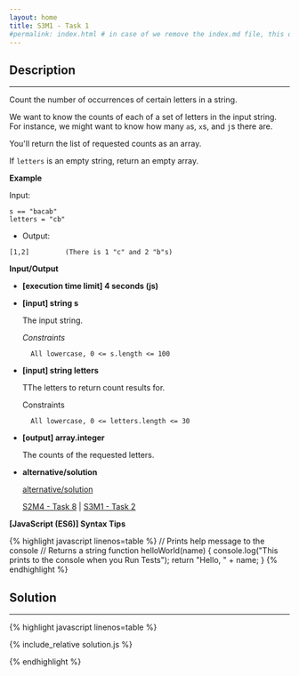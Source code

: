 ```yaml
---
layout: home
title: S3M1 - Task 1
#permalink: index.html # in case of we remove the index.md file, this doc will be the index page
---
```


<div class="row">
<div class="columnStmt" markdown="1">

## Description
------

Count the number of occurrences of certain letters in a string.

We want to know the counts of each of a set of letters in the input string. For instance, we might want to know how many `a`s, `x`s, and `j`s there are.

You'll return the list of requested counts as an array.

If `letters` is an empty string, return an empty array.

**Example**

Input:
```
s == "bacab"
letters = "cb"
```
-   Output:
```
[1,2]         (There is 1 "c" and 2 "b"s)
```

**Input/Output**

* **[execution time limit] 4 seconds (js)**

* **[input] string s**

    The input string.

    *Constraints*

        All lowercase, 0 <= s.length <= 100

* **[input] string letters**

    TThe letters to return count results for.

    Constraints

        All lowercase, 0 <= letters.length <= 30

* **[output] array.integer** 

    The counts of the requested letters.

* **alternative/solution** 

    [alternative/solution](./alternative/README.html)

    [S2M4 - Task 8](../S2M4_Task_8/README.html) | [S3M1 - Task 2](../S3M1_Task_2/README.html)

**[JavaScript (ES6)] Syntax Tips**

{% highlight javascript linenos=table %}
// Prints help message to the console
// Returns a string
function helloWorld(name) {
    console.log("This prints to the console when you Run Tests");
    return "Hello, " + name;
}
{% endhighlight %}

</div>
<div class="columnSol" markdown="1">

## Solution
------

{% highlight javascript linenos=table %}

{% include_relative solution.js %}

{% endhighlight %}

</div>
</div>